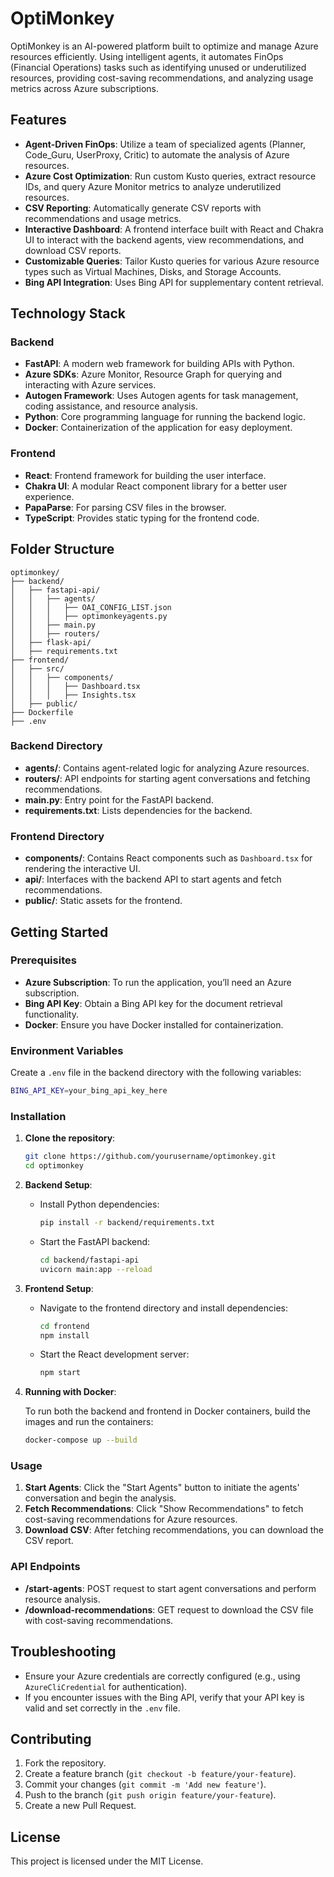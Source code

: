
# OptiMonkey

OptiMonkey is an AI-powered platform built to optimize and manage Azure resources efficiently. Using intelligent agents, it automates FinOps (Financial Operations) tasks such as identifying unused or underutilized resources, providing cost-saving recommendations, and analyzing usage metrics across Azure subscriptions.

## Features

- **Agent-Driven FinOps**: Utilize a team of specialized agents (Planner, Code_Guru, UserProxy, Critic) to automate the analysis of Azure resources.
- **Azure Cost Optimization**: Run custom Kusto queries, extract resource IDs, and query Azure Monitor metrics to analyze underutilized resources.
- **CSV Reporting**: Automatically generate CSV reports with recommendations and usage metrics.
- **Interactive Dashboard**: A frontend interface built with React and Chakra UI to interact with the backend agents, view recommendations, and download CSV reports.
- **Customizable Queries**: Tailor Kusto queries for various Azure resource types such as Virtual Machines, Disks, and Storage Accounts.
- **Bing API Integration**: Uses Bing API for supplementary content retrieval.

## Technology Stack

### Backend
- **FastAPI**: A modern web framework for building APIs with Python.
- **Azure SDKs**: Azure Monitor, Resource Graph for querying and interacting with Azure services.
- **Autogen Framework**: Uses Autogen agents for task management, coding assistance, and resource analysis.
- **Python**: Core programming language for running the backend logic.
- **Docker**: Containerization of the application for easy deployment.

### Frontend
- **React**: Frontend framework for building the user interface.
- **Chakra UI**: A modular React component library for a better user experience.
- **PapaParse**: For parsing CSV files in the browser.
- **TypeScript**: Provides static typing for the frontend code.

## Folder Structure

```plaintext
optimonkey/
├── backend/
│   ├── fastapi-api/
│   │   ├── agents/
│   │   │   ├── OAI_CONFIG_LIST.json
│   │   │   ├── optimonkeyagents.py
│   │   ├── main.py
│   │   ├── routers/
│   ├── flask-api/
│   ├── requirements.txt
├── frontend/
│   ├── src/
│   │   ├── components/
│   │   │   ├── Dashboard.tsx
│   │   │   ├── Insights.tsx
│   ├── public/
├── Dockerfile
├── .env
```

### Backend Directory
- **agents/**: Contains agent-related logic for analyzing Azure resources.
- **routers/**: API endpoints for starting agent conversations and fetching recommendations.
- **main.py**: Entry point for the FastAPI backend.
- **requirements.txt**: Lists dependencies for the backend.

### Frontend Directory
- **components/**: Contains React components such as `Dashboard.tsx` for rendering the interactive UI.
- **api/**: Interfaces with the backend API to start agents and fetch recommendations.
- **public/**: Static assets for the frontend.

## Getting Started

### Prerequisites

- **Azure Subscription**: To run the application, you’ll need an Azure subscription.
- **Bing API Key**: Obtain a Bing API key for the document retrieval functionality.
- **Docker**: Ensure you have Docker installed for containerization.

### Environment Variables

Create a `.env` file in the backend directory with the following variables:

```bash
BING_API_KEY=your_bing_api_key_here
```

### Installation

1. **Clone the repository**:

   ```bash
   git clone https://github.com/yourusername/optimonkey.git
   cd optimonkey
   ```

2. **Backend Setup**:

   - Install Python dependencies:

     ```bash
     pip install -r backend/requirements.txt
     ```

   - Start the FastAPI backend:

     ```bash
     cd backend/fastapi-api
     uvicorn main:app --reload
     ```

3. **Frontend Setup**:

   - Navigate to the frontend directory and install dependencies:

     ```bash
     cd frontend
     npm install
     ```

   - Start the React development server:

     ```bash
     npm start
     ```

4. **Running with Docker**:

   To run both the backend and frontend in Docker containers, build the images and run the containers:

   ```bash
   docker-compose up --build
   ```

### Usage

1. **Start Agents**: Click the "Start Agents" button to initiate the agents' conversation and begin the analysis.
2. **Fetch Recommendations**: Click "Show Recommendations" to fetch cost-saving recommendations for Azure resources.
3. **Download CSV**: After fetching recommendations, you can download the CSV report.

### API Endpoints

- **/start-agents**: POST request to start agent conversations and perform resource analysis.
- **/download-recommendations**: GET request to download the CSV file with cost-saving recommendations.

## Troubleshooting

- Ensure your Azure credentials are correctly configured (e.g., using `AzureCliCredential` for authentication).
- If you encounter issues with the Bing API, verify that your API key is valid and set correctly in the `.env` file.

## Contributing

1. Fork the repository.
2. Create a feature branch (`git checkout -b feature/your-feature`).
3. Commit your changes (`git commit -m 'Add new feature'`).
4. Push to the branch (`git push origin feature/your-feature`).
5. Create a new Pull Request.

## License

This project is licensed under the MIT License.
